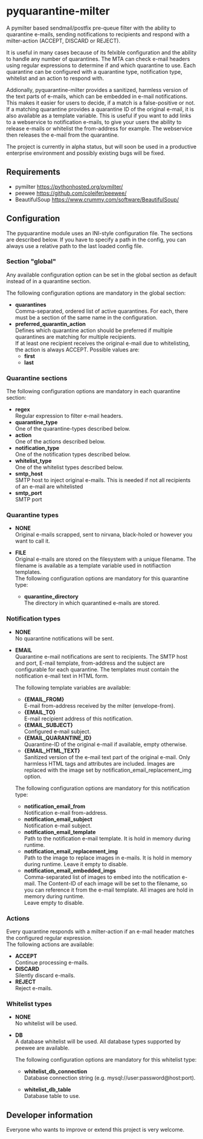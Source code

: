 # pyquarantine-milter
A pymilter based sendmail/postfix pre-queue filter with the ability to quarantine e-mails, sending notifications
to recipients and respond with a milter-action (ACCEPT, DISCARD or REJECT).

It is useful in many cases because of its felxible configuration and the ability to handle any number of quarantines.
The MTA can check e-mail headers using regular expressions to determine if and which quarantine to use. 
Each quarantine can be configured with a quarantine type, notification type, whitelist and an action to respond with.

Addionally, pyquarantine-milter provides a sanitized, harmless version of the text parts of e-mails, which can be embedded in e-mail notifications. This makes it easier for users to decide, if a match is a false-positive or not. If a matching quarantine provides a quarantine ID of the original e-mail, it is also available as a template variable. This is useful if you want to add links to a webservice to notification e-mails, to give your users the ability to release e-mails or whitelist the from-address for example. The webservice then releases the e-mail from the quarantine.

The project is currently in alpha status, but will soon be used in a productive enterprise environment and possibly existing bugs will be fixed.

## Requirements
* pymilter <https://pythonhosted.org/pymilter/>
* peewee <https://github.com/coleifer/peewee/>
* BeautifulSoup <https://www.crummy.com/software/BeautifulSoup/>

## Configuration
The pyquarantine module uses an INI-style configuration file. The sections are described below. If you have to specify a path in the config, you can always use a relative path to the last loaded config file.

### Section "global"
Any available configuration option can be set in the global section as default instead of in a quarantine section.  

The following configuration options are mandatory in the global section:
* **quarantines**  
  Comma-separated, ordered list of active quarantines. For each, there must be a section of the same name in the configuration.
* **preferred_quarantin_action**  
  Defines which quarantine action should be preferred if multiple quarantines are matching for multiple recipients.  
  If at least one recipient receives the original e-mail due to whitelisting, the action is always ACCEPT.
  Possible values are:
  * **first**
  * **last**

### Quarantine sections
The following configuration options are mandatory in each quarantine section:
* **regex**  
  Regular expression to filter e-mail headers.
* **quarantine_type**  
  One of the quarantine-types described below.
* **action**  
  One of the actions described below.
* **notification_type**  
  One of the notification types described below.
* **whitelist_type**  
  One of the whitelist types described below.
* **smtp_host**  
  SMTP host to inject original e-mails. This is needed if not all recipients of an e-mail are whitelisted
* **smtp_port**  
  SMTP port

### Quarantine types
* **NONE**  
  Original e-mails scrapped, sent to nirvana, black-holed or however you want to call it.

* **FILE**  
  Original e-mails are stored on the filesystem with a unique filename. The filename is available as a
  template variable used in notifiaction templates.  
  The following configuration options are mandatory for this quarantine type:
  * **quarantine_directory**  
    The directory in which quarantined e-mails are stored.


### Notification types
* **NONE**  
  No quarantine notifications will be sent.

* **EMAIL**  
  Quarantine e-mail notifications are sent to recipients. The SMTP host and port, E-mail template, from-address and the subject are configurable for each quarantine. The templates must contain the notification e-mail text in HTML form.  

  The following template variables are available:
  * **{EMAIL_FROM}**  
    E-mail from-address received by the milter (envelope-from).
  * **{EMAIL_TO}**  
    E-mail recipient address of this notification.
  * **{EMAIL_SUBJECT}**  
    Configured e-mail subject.
  * **{EMAIL_QUARANTINE_ID}**  
    Quarantine-ID of the original e-mail if available, empty otherwise.
  * **{EMAIL_HTML_TEXT}**  
    Sanitized version of the e-mail text part of the original e-mail. Only harmless HTML tags and attributes are included. Images are replaced with the image set by notification_email_replacement_img option.

  The following configuration options are mandatory for this notification type:
  * **notification_email_from**  
    Notification e-mail from-address.
  * **notification_email_subject**  
    Notification e-mail subject.
  * **notification_email_template**  
    Path to the notification e-mail template. It is hold in memory during runtime.
  * **notification_email_replacement_img**  
    Path to the image to replace images in e-mails. It is hold in memory during runtime. Leave it empty to disable.
  * **notification_email_embedded_imgs**  
    Comma-separated list of images to embed into the notification e-mail. The Content-ID of each image will be set to the filename, so you can reference it from the e-mail template. All images are hold in memory during runtime.  
    Leave empty to disable.

### Actions
Every quarantine responds with a milter-action if an e-mail header matches the configured regular expression.  
The following actions are available:
* **ACCEPT**  
  Continue processing e-mails.
* **DISCARD**  
  Silently discard e-mails.
* **REJECT**  
  Reject e-mails.


### Whitelist types
* **NONE**  
  No whitelist will be used.

* **DB**  
  A database whitelist will be used. All database types supported by peewee are available.  

  The following configuration options are mandatory for this whitelist type:
  * **whitelist_db_connection**  
  Database connection string (e.g. mysql://user:password@host:port).  

  * **whitelist_db_table**  
  Database table to use.

## Developer information
Everyone who wants to improve or extend this project is very welcome.
